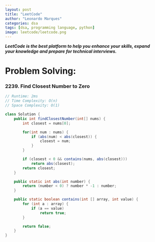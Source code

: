 ```yaml
---
layout: post
title: "LeetCode"
author: "Leonardo Marques"
categories: dsa
tags: [dsa, programming language, python]
image: leetcode/leetcode.png
---
```


***LeetCode is the best platform to help you enhance your skills, expand your knowledge and prepare for technical interviews.***

# Problem Solving:

### 2239. Find Closest Number to Zero

```java
// Runtime: 2ms
// Time Complexity: O(n)
// Space Complexity: O(1)

class Solution {
    public int findClosestNumber(int[] nums) {
        int closest = nums[0];

        for(int num : nums) {
            if (abs(num) < abs(closest)) {
                closest = num;
            }
        }

        if (closest < 0 && contains(nums, abs(closest)))
            return abs(closest);
        return closest;
    }

    public static int abs(int number) {
        return (number < 0) ? number * -1 : number;
    }

    public static boolean contains(int [] array, int value) {
        for (int a : array) {
            if (a == value)
                return true;
        }

        return false;
    }
}
```